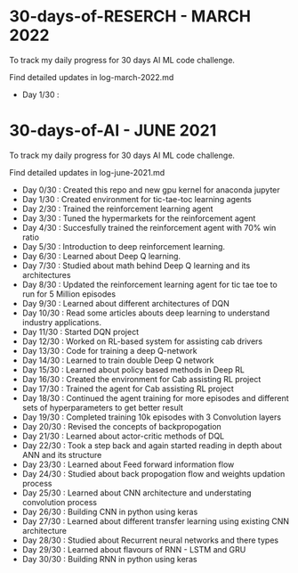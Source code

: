 # 30-days-of-RESERCH - MARCH 2022
To track my daily progress for 30 days AI ML code challenge. 

Find detailed updates in log-march-2022.md

- Day 1/30 :




# 30-days-of-AI - JUNE 2021
 To track my daily progress for 30 days AI ML code challenge. 

Find detailed updates in log-june-2021.md 

- Day 0/30 : Created this repo and new gpu kernel for anaconda jupyter
- Day 1/30 : Created environment for tic-tae-toc learning agents 
- Day 2/30 : Trained the reinforcement learning agent
- Day 3/30 : Tuned the hypermarkets for the reinforcement agent
- Day 4/30 : Succesfully trained the reinforcement agent with 70% win ratio 
- Day 5/30 : Introduction to deep reinforcement learning. 
- Day 6/30 : Learned about Deep Q learning.
- Day 7/30 : Studied about math behind Deep Q learning and its architectures 
- Day 8/30 : Updated the reinforcement learning agent for tic tae toe to run for 5 Million episodes
- Day 9/30 : Learned about different architectures of DQN 
- Day 10/30 : Read some articles abouts deep learning to understand industry applications.
- Day 11/30 : Started DQN project
- Day 12/30 : Worked on RL-based system for assisting cab drivers
- Day 13/30 : Code for training a deep Q-network
- Day 14/30 : Learned to train double Deep Q network  
- Day 15/30 : Learned about policy based methods in Deep RL 
- Day 16/30 : Created the environment for Cab assisting RL project  
- Day 17/30 : Trained the agent for Cab assisting RL project
- Day 18/30 : Continued the agent training for more episodes and different sets of hyperparameters to get better result
- Day 19/30 : Completed training 10k episodes with 3 Convolution layers 
- Day 20/30 : Revised the concepts of backpropogation 
- Day 21/30 : Learned about actor-critic methods of DQL
- Day 22/30 : Took a step back and again started reading in depth about ANN and its structure 
- Day 23/30 : Learned about Feed forward information flow 
- Day 24/30 : Studied about back propogation flow and weights updation process 
- Day 25/30 : Learned about CNN architecture and understating convolution process
- Day 26/30 : Building CNN in python using keras
- Day 27/30 : Learned about different transfer learning using existing CNN architecture
- Day 28/30 : Studied about Recurrent neural networks and there types
- Day 29/30 : Learned about flavours of RNN - LSTM and GRU 
- Day 30/30 : Building RNN in python using keras